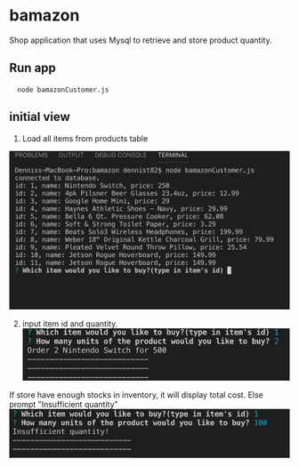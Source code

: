 # bamazon
  Shop application that uses Mysql to retrieve and store product quantity. 
## Run app 
```
  node bamazonCustomer.js
```

## initial view
1. Load all items from products table

![alt text](./screenshots/screenshot1.png)

2. input item id and quantity.
![alt text](./screenshots/screenshot2.png)

If store have enough stocks in inventory, it will display total cost.
Else prompt "Insufficient quantity"
![alt text](./screenshots/screenshot4.png)

